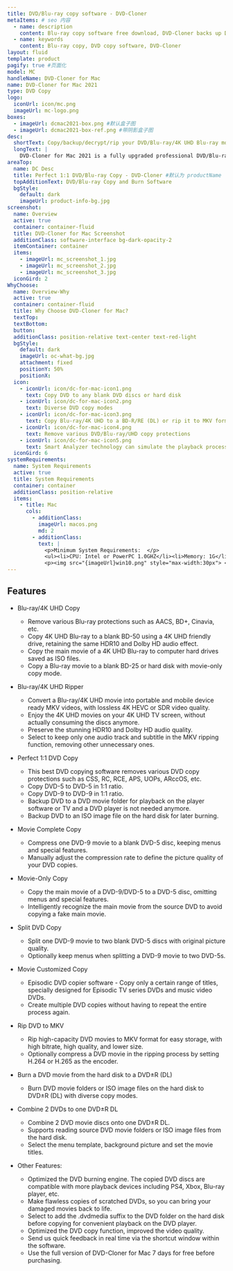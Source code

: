 ```yaml
---
title: DVD/Blu-ray copy software - DVD-Cloner 
metaItems: # seo 内容
  - name: description
    content: Blu-ray copy software free download, DVD-Cloner backs up DVD/Blu-ray movies easily, perfect 1:1 DVD Copy
  - name: keywords
    content: Blu-ray copy, DVD copy software, DVD-Cloner
layout: fluid
template: product
pagify: true #页面化
model: MC
handleName: DVD-Cloner for Mac
name: DVD-Cloner for Mac 2021
type: DVD Copy
logo:
  iconUrl: icon/mc.png
  imageUrl: mc-logo.png
boxes:
  - imageUrl: dcmac2021-box.png #默认盒子图
  - imageUrl: dcmac2021-box-ref.png #带阴影盒子图
desc:
  shortText: Copy/backup/decrypt/rip your DVD/Blu-ray/4K UHD Blu-ray movies on Mac.
  longText: |
    DVD-Cloner for Mac 2021 is a fully upgraded professional DVD/Blu-ray/4K UHD copy/ripping/decryption software with ultra high quality. It can clone DVD to any blank disc including DVD+R/RW, DVD-R/RW, DVD+R DL and DVD-R DL with multiple copy modes. Besides, it can copy DVD to your Mac as an ISO file or DVD movie folder. The great breakthrough for DVD-Cloner for Mac 2021 is that it can copy Blu-ray/4K UHD Blu-ray movies to BD-R/REs or your Mac and rip DVD/Blu-ray/4K UHD movies to MKV format for easy storage, with Dolby Vision and the HDR10 video quality preserved.
areaTop:
  name: DC Desc
  title: Perfect 1:1 DVD/Blu-ray Copy - DVD-Cloner #默认为 productName
  topAdditionText: DVD/Blu-ray Copy and Burn Software
  bgStyle: 
    default: dark
    imageUrl: product-info-bg.jpg
screenshot:
  name: Overview
  active: true
  container: container-fluid
  title: DVD-Cloner for Mac Screenshot
  additionClass: software-interface bg-dark-opacity-2
  itemContainer: container
  items:
    - imageUrl: mc_screenshot_1.jpg
    - imageUrl: mc_screenshot_2.jpg
    - imageUrl: mc_screenshot_3.jpg    
  iconGird: 2
WhyChoose:
  name: Overview-Why
  active: true
  container: container-fluid
  title: Why Choose DVD-Cloner for Mac?
  textTop: 
  textBottom: 
  button:
  additionClass: position-relative text-center text-red-light
  bgStyle: 
    default: dark
    imageUrl: oc-what-bg.jpg
    attachment: fixed
    positionY: 50%
    positionX:
  icon:
    - iconUrl: icon/dc-for-mac-icon1.png
      text: Copy DVD to any blank DVD discs or hard disk
    - iconUrl: icon/dc-for-mac-icon2.png
      text: Diverse DVD copy modes
    - iconUrl: icon/dc-for-mac-icon3.png
      text: Copy Blu-ray/4K UHD to a BD-R/RE (DL) or rip it to MKV format
    - iconUrl: icon/dc-for-mac-icon4.png
      text: Remove various DVD/Blu-ray/UHD copy protections
    - iconUrl: icon/dc-for-mac-icon5.png
      text: Smart Analyzer technology can simulate the playback process and automatically skip bad sectors, greatly improved the copy quality.          
  iconGird: 6      
systemRequirements:
  name: System Requirements 
  active: true
  title: System Requirements
  container: container
  additionClass: position-relative
  items:
    - title: Mac
      cols:
        - additionClass: 
          imageUrl: macos.png
          md: 2
        - additionClass:
          text: |
            <p>Minimum System Requirements:  </p>          
            <ul><li>CPU: Intel or PowerPC 1.0GHZ</li><li>Memory: 1G</li><li>Free hard disk space required: 10GB</li><li>One DVD/Blu-ray burner</li><li>Model: All Mac models released after 2010</li><li>Mac OS:10.10 or later versions</li></ul>
            <p><img src="{imageUrl}win10.png" style="max-width:30px"> <a href="/dvd-copy-for-mac/">Click here to copy DVD/Blu-ray on Windows</a></p>
---
```


## Features

*   Blu-ray/4K UHD Copy

    *   Remove various Blu-ray protections such as AACS, BD+, Cinavia, etc.
    *   Copy 4K UHD Blu-ray to a blank BD-50 using a 4K UHD friendly drive, retaining the same HDR10 and Dolby HD audio effect.
    *   Copy the main movie of a 4K UHD Blu-ray to computer hard drives saved as ISO files.
    *   Copy a Blu-ray movie to a blank BD-25 or hard disk with movie-only copy mode.
*   Blu-ray/4K UHD Ripper

    *   Convert a Blu-ray/4K UHD movie into portable and mobile device ready MKV videos, with lossless 4K HEVC or SDR video quality.
    *   Enjoy the 4K UHD movies on your 4K UHD TV screen, without actually consuming the discs anymore.
    *   Preserve the stunning HDR10 and Dolby HD audio quality.
    *   Select to keep only one audio track and subtitle in the MKV ripping function, removing other unnecessary ones.
*   Perfect 1:1 DVD Copy

    *   This best DVD copying software removes various DVD copy protections such as CSS, RC, RCE, APS, UOPs, ARccOS, etc.
    *   Copy DVD-5 to DVD-5 in 1:1 ratio.
    *   Copy DVD-9 to DVD-9 in 1:1 ratio.
    *   Backup DVD to a DVD movie folder for playback on the player software or TV and a DVD player is not needed anymore.
    *   Backup DVD to an ISO image file on the hard disk for later burning.
*   Movie Complete Copy

    *   Compress one DVD-9 movie to a blank DVD-5 disc, keeping menus and special features.
    *   Manually adjust the compression rate to define the picture quality of your DVD copies.
*   Movie-Only Copy

    *   Copy the main movie of a DVD-9/DVD-5 to a DVD-5 disc, omitting menus and special features.
    *   Intelligently recognize the main movie from the source DVD to avoid copying a fake main movie.
*   Split DVD Copy

    *   Split one DVD-9 movie to two blank DVD-5 discs with original picture quality.
    *   Optionally keep menus when splitting a DVD-9 movie to two DVD-5s.
*   Movie Customized Copy

    *   Episodic DVD copier software - Copy only a certain range of titles, specially designed for Episodic TV series DVDs and music video DVDs.
    *   Create multiple DVD copies without having to repeat the entire process again.
*   Rip DVD to MKV

    *   Rip high-capacity DVD movies to MKV format for easy storage, with high bitrate, high quality, and lower size.
    *   Optionally compress a DVD movie in the ripping process by setting H.264 or H.265 as the encoder.
*   Burn a DVD movie from the hard disk to a DVD±R (DL)

    *   Burn DVD movie folders or ISO image files on the hard disk to DVD±R (DL) with diverse copy modes.
*   Combine 2 DVDs to one DVD±R DL

    *   Combine 2 DVD movie discs onto one DVD±R DL.
    *   Supports reading source DVD movie folders or ISO image files from the hard disk.
    *   Select the menu template, background picture and set the movie titles.
*   Other Features:

    *   Optimized the DVD burning engine. The copied DVD discs are compatible with more playback devices including PS4, Xbox, Blu-ray player, etc.
    *   Make flawless copies of scratched DVDs, so you can bring your damaged movies back to life.
    *   Select to add the .dvdmedia suffix to the DVD folder on the hard disk before copying for convenient playback on the DVD player.
    *   Optimized the DVD copy function, improved the video quality.
    *   Send us quick feedback in real time via the shortcut window within the software.
    *   Use the full version of DVD-Cloner for Mac 7 days for free before purchasing.